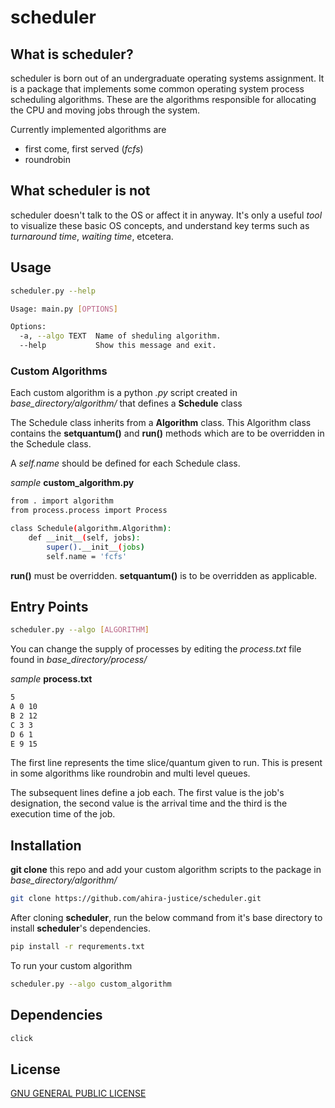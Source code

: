 # scheduler

## What is scheduler?

scheduler is born out of an undergraduate operating systems assignment. It is a package that implements some common operating system process scheduling algorithms. These are the algorithms responsible for allocating the CPU and moving jobs through the system.

Currently implemented algorithms are

- first come, first served (_fcfs_)
- roundrobin

## What scheduler is **not**

scheduler doesn't talk to the OS or affect it in anyway. It's only a useful _tool_ to visualize these basic OS concepts, and understand key terms such as _turnaround time_, _waiting time_, etcetera.

## Usage
```sh
scheduler.py --help

Usage: main.py [OPTIONS]

Options:
  -a, --algo TEXT  Name of sheduling algorithm.
  --help           Show this message and exit.
```

### Custom Algorithms
Each custom algorithm is a python _.py_ script created in _base_directory/algorithm/_ that defines a **Schedule** class

The Schedule class inherits from a **Algorithm** class. This Algorithm class contains the **setquantum()** and **run()** methods which are to be overridden in the Schedule class.

A _self.name_ should be defined for each Schedule class.

_sample_ **custom_algorithm.py**
```sh
from . import algorithm
from process.process import Process

class Schedule(algorithm.Algorithm):
    def __init__(self, jobs):
        super().__init__(jobs)
        self.name = 'fcfs'

```

**run()** must be overridden. **setquantum()** is to be overridden as applicable.

## Entry Points
```sh
scheduler.py --algo [ALGORITHM]
```
You can change the supply of processes by editing the _process.txt_ file found in _base_directory/process/_

_sample_ **process.txt**
```sh
5
A 0 10
B 2 12
C 3 3
D 6 1
E 9 15
```
The first line represents the time slice/quantum given to run. This is present in some algorithms like roundrobin and multi level queues.

The subsequent lines define a job each. The first value is the job's designation, the second value is the arrival time and the third is the execution time of the job.

## Installation
**git clone** this repo and add your custom algorithm scripts to the package in _base_directory/algorithm/_

```sh
git clone https://github.com/ahira-justice/scheduler.git
```

After cloning **scheduler**, run the below command from it's base directory to install **scheduler**'s dependencies.

```sh
pip install -r requrements.txt
```

To run your custom algorithm

```sh
scheduler.py --algo custom_algorithm
```

## Dependencies
```sh
click
```

## License

[GNU GENERAL PUBLIC LICENSE](LICENSE)
